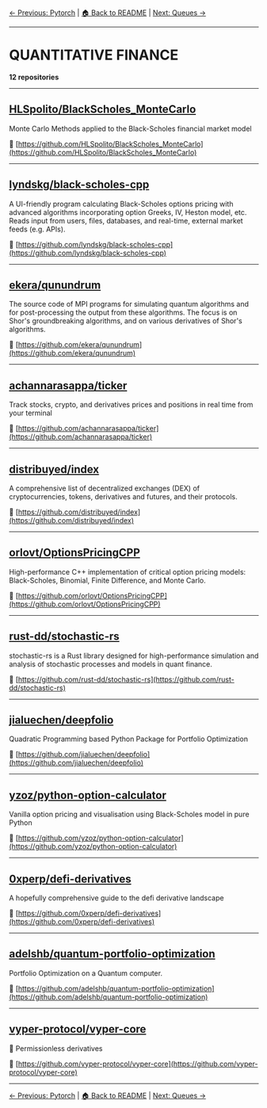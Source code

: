 [← Previous: Pytorch](pytorch.txt) | [🏠 Back to README](../README.md) | [Next: Queues →](queues.txt)

---

# QUANTITATIVE FINANCE

**12 repositories**

---

## [HLSpolito/BlackScholes_MonteCarlo](https://github.com/HLSpolito/BlackScholes_MonteCarlo)

Monte Carlo Methods applied to the Black-Scholes financial market model

🔗 [https://github.com/HLSpolito/BlackScholes_MonteCarlo](https://github.com/HLSpolito/BlackScholes_MonteCarlo)

---

## [lyndskg/black-scholes-cpp](https://github.com/lyndskg/black-scholes-cpp)

A UI-friendly program calculating Black-Scholes options pricing with advanced algorithms incorporating option Greeks, IV, Heston model, etc. Reads input from users, files, databases, and real-time, external market feeds (e.g. APIs).

🔗 [https://github.com/lyndskg/black-scholes-cpp](https://github.com/lyndskg/black-scholes-cpp)

---

## [ekera/qunundrum](https://github.com/ekera/qunundrum)

The source code of MPI programs for simulating quantum algorithms and for post-processing the output from these algorithms. The focus is on Shor's groundbreaking algorithms, and on various derivatives of Shor's algorithms.

🔗 [https://github.com/ekera/qunundrum](https://github.com/ekera/qunundrum)

---

## [achannarasappa/ticker](https://github.com/achannarasappa/ticker)

Track stocks, crypto, and derivatives prices and positions in real time from your terminal

🔗 [https://github.com/achannarasappa/ticker](https://github.com/achannarasappa/ticker)

---

## [distribuyed/index](https://github.com/distribuyed/index)

A comprehensive list of decentralized exchanges (DEX) of cryptocurrencies, tokens, derivatives and futures, and their protocols.

🔗 [https://github.com/distribuyed/index](https://github.com/distribuyed/index)

---

## [orlovt/OptionsPricingCPP](https://github.com/orlovt/OptionsPricingCPP)

High-performance C++ implementation of critical option pricing models: Black-Scholes, Binomial, Finite Difference, and Monte Carlo.

🔗 [https://github.com/orlovt/OptionsPricingCPP](https://github.com/orlovt/OptionsPricingCPP)

---

## [rust-dd/stochastic-rs](https://github.com/rust-dd/stochastic-rs)

stochastic-rs is a Rust library designed for high-performance simulation and analysis of stochastic processes and models in quant finance.

🔗 [https://github.com/rust-dd/stochastic-rs](https://github.com/rust-dd/stochastic-rs)

---

## [jialuechen/deepfolio](https://github.com/jialuechen/deepfolio)

Quadratic Programming based Python Package for Portfolio Optimization

🔗 [https://github.com/jialuechen/deepfolio](https://github.com/jialuechen/deepfolio)

---

## [yzoz/python-option-calculator](https://github.com/yzoz/python-option-calculator)

Vanilla option pricing and visualisation using Black-Scholes model in pure Python

🔗 [https://github.com/yzoz/python-option-calculator](https://github.com/yzoz/python-option-calculator)

---

## [0xperp/defi-derivatives](https://github.com/0xperp/defi-derivatives)

A hopefully comprehensive guide to the defi derivative landscape

🔗 [https://github.com/0xperp/defi-derivatives](https://github.com/0xperp/defi-derivatives)

---

## [adelshb/quantum-portfolio-optimization](https://github.com/adelshb/quantum-portfolio-optimization)

Portfolio Optimization on a Quantum computer.

🔗 [https://github.com/adelshb/quantum-portfolio-optimization](https://github.com/adelshb/quantum-portfolio-optimization)

---

## [vyper-protocol/vyper-core](https://github.com/vyper-protocol/vyper-core)

🐍 Permissionless derivatives

🔗 [https://github.com/vyper-protocol/vyper-core](https://github.com/vyper-protocol/vyper-core)

---


[← Previous: Pytorch](pytorch.txt) | [🏠 Back to README](../README.md) | [Next: Queues →](queues.txt)
